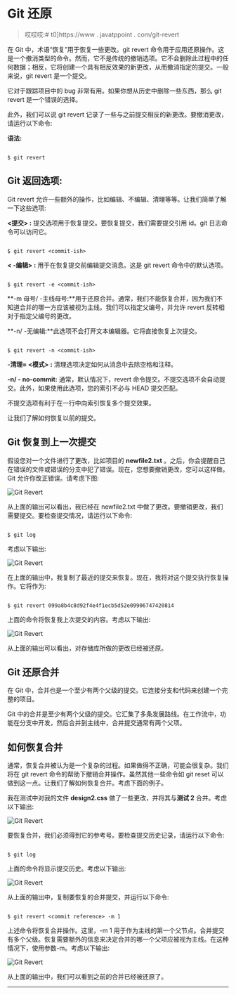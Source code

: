 # Git 还原

> 哎哎哎:# t0]https://www . javatppoint . com/git-revert

在 Git 中，术语“恢复”用于恢复一些更改。git revert 命令用于应用还原操作。这是一个撤消类型的命令。然而，它不是传统的撤销选项。它不会删除此过程中的任何数据；相反，它将创建一个具有相反效果的新更改，从而撤消指定的提交。一般来说，git revert 是一个提交。

它对于跟踪项目中的 bug 非常有用。如果你想从历史中删除一些东西，那么 git revert 是一个错误的选择。

此外，我们可以说 git revert 记录了一些与之前提交相反的新更改。要撤消更改，请运行以下命令:

**语法:**

```

$ git revert 

```

## Git 返回选项:

Git revert 允许一些额外的操作，比如编辑、不编辑、清理等等。让我们简单了解一下这些选项:

**<提交> :** 提交选项用于恢复提交。要恢复提交，我们需要提交引用 id。git 日志命令可以访问它。

```

$ git revert <commit-ish>

```

**< -编辑> :** 用于在恢复提交前编辑提交消息。这是 git revert 命令中的默认选项。

```

$ git revert -e <commit-ish>

```

**-m 母号/ -主线母号:**用于还原合并。通常，我们不能恢复合并，因为我们不知道合并的哪一方应该被视为主线。我们可以指定父编号，并允许 revert 反转相对于指定父编号的更改。

**-n/ -无编辑:**此选项不会打开文本编辑器。它将直接恢复上次提交。

```

$ git revert -n <commit-ish>

```

**-清理= <模式> :** 清理选项决定如何从消息中去除空格和注释。

**-n/ - no-commit:** 通常，默认情况下，revert 命令提交。不提交选项不会自动提交。此外，如果使用此选项，您的索引不必与 HEAD 提交匹配。

不提交选项有利于在一行中向索引恢复多个提交效果。

让我们了解如何恢复以前的提交。

## Git 恢复到上一次提交

假设您对一个文件进行了更改，比如项目的 **newfile2.txt** 。之后，你会提醒自己在错误的文件或错误的分支中犯了错误。现在，您想要撤销更改，您可以这样做。Git 允许你改正错误。请考虑下图:

![Git Revert](../Images/4378e0923fcc4b43a2d57b6ec3b4cbc4.png)

从上面的输出可以看出，我已经在 newfile2.txt 中做了更改。要撤销更改，我们需要提交。要检查提交情况，请运行以下命令:

```

$ git log

```

考虑以下输出:

![Git Revert](../Images/9aeb246a1f27b2d7401fc3dd5a1c1cbc.png)

在上面的输出中，我复制了最近的提交来恢复。现在，我将对这个提交执行恢复操作。它将作为:

```

$ git revert 099a8b4c8d92f4e4f1ecb5d52e09906747420814

```

上面的命令将恢复我上次提交的内容。考虑以下输出:

![Git Revert](../Images/38ca5d72acd7e3bf65288833761761c3.png)

从上面的输出可以看出，对存储库所做的更改已经被还原。

## Git 还原合并

在 Git 中，合并也是一个至少有两个父级的提交。它连接分支和代码来创建一个完整的项目。

Git 中的合并是至少有两个父级的提交。它汇集了多条发展路线。在工作流中，功能在分支中开发，然后合并到主线中，合并提交通常有两个父项。

## 如何恢复合并

通常，恢复合并被认为是一个复杂的过程。如果做得不正确，可能会很复杂。我们将在 git revert 命令的帮助下撤销合并操作。虽然其他一些命令如 git reset 可以做到这一点。让我们了解如何恢复合并。考虑下面的例子。

我在测试中对我的文件 **design2.css** 做了一些更改，并将其与**测试 2** 合并。考虑以下输出:

![Git Revert](../Images/ff7e1b9bbaba9164f52d71db2d7956e0.png)

要恢复合并，我们必须得到它的参考号。要检查提交历史记录，请运行以下命令:

```

$ git log 

```

上面的命令将显示提交历史。考虑以下输出:

![Git Revert](../Images/de8cf0c0ab163110b0a1f8deb7cb0f70.png)

从上面的输出中，复制要恢复的合并提交，并运行以下命令:

```

$ git revert <commit reference> -m 1

```

上述命令将恢复合并操作。这里，-m 1 用于作为主线的第一个父节点。合并提交有多个父级。恢复需要额外的信息来决定合并的哪一个父项应被视为主线。在这种情况下，使用参数-m。考虑以下输出:

![Git Revert](../Images/f3fcda840ecfab746a4ca27b0f21d47d.png)

从上面的输出中，我们可以看到之前的合并已经被还原了。

* * *
